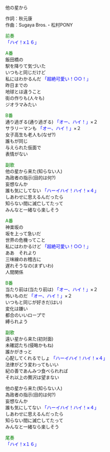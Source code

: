 他の星から  
  
作詞：秋元康  
作曲：Sugaya Bros.・松村PONY  
  
<font color=green>前奏</font>  
<font color=blue>「ハイ！x１６」</font>   
  
<font color=green>A番</font>  
飯田橋の  
駅を降りて気づいた  
いつもと同じだけど  
私にはわかるんだ <font color=blue>「超絶可愛い！○○！」</font>   
昨日までの  
地球とは違うこと  
街の作りも(人々も)  
ジオラマみたい  
  
<font color=green>B番</font>  
通り過ぎる(通り過ぎる) <font color=blue>「オー、ハイ！」</font>×２   
サラリーマンも <font color=blue>「オー、ハイ！」</font>×２   
女子高生も老人も(なぜ?)  
誰もが同じ  
与えられた仮面で  
表情がない  
  
<font color=green>副歌</font>  
他の星から来た(知らない人)  
為政者の指示(目的は何?)  
妄想なんか  
誰も気にしてない <font color=blue>「ハーイハイ！ハイ！×４」</font>   
しあわせに思えるんだったら  
知らない間に滅亡してたって  
みんなと一緒なら楽しそう  
  
<font color=green>A番</font>  
神楽坂の  
坂を上って急いだ  
世界の危機ってこと  
私にはわかるけど <font color=blue>「超絶可愛い！○○！」</font>   
ああ　それより  
三味線のお稽古に  
遅れそうなの(まずいわ)  
人間関係  
  
<font color=green>B番</font>  
当たり前は(当たり前は) <font color=blue>「オー、ハイ！」</font>×２   
怖いものだ <font color=blue>「オー、ハイ！」</font>×２   
いつもと同じが好きだ(はい)  
変化は嫌い  
都合のいいロープで  
縛られよう  
  
<font color=green>副歌</font>  
遠い星から来た(初対面)  
未確認たち(侵略かもね)  
誰かがきっと  
心配してくれるでしょ <font color=blue>「ハーイハイ！ハイ！×４」</font>   
法律がどう変わってもいい  
紀の善であんみつ食べられれば  
それ以上の贅沢は望まない  
  
他の星から来た(知らない人)  
為政者の指示(目的は何?)  
妄想なんか  
誰も気にしてない <font color=blue>「ハーイハイ！ハイ！×４」</font>   
しあわせに思えるんだったら  
知らない間に滅亡してたって  
みんなと一緒なら楽しそう  
  
<font color=green>尾奏</font>  
<font color=blue>「ハイ！x１６」</font>   
